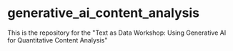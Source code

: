 # generative_ai_content_analysis
This is the repository for the "Text as Data Workshop: Using Generative AI for Quantitative Content Analysis"
